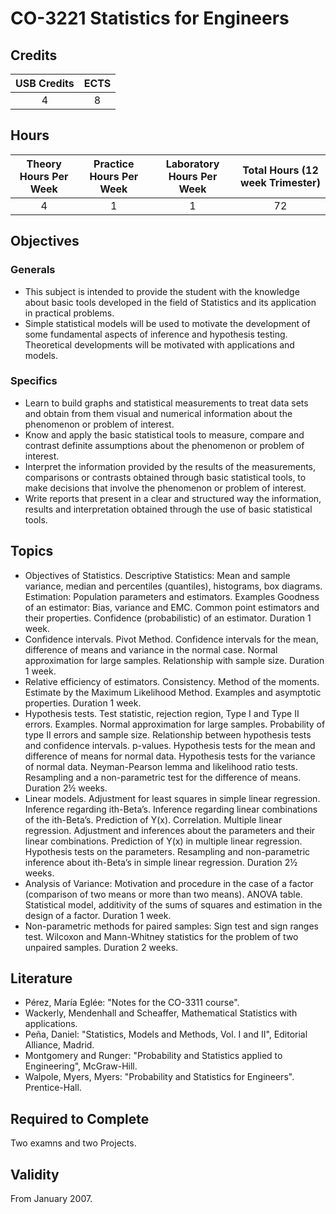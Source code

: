 # CO-3221 Statistics for Engineers

## Credits

| USB Credits | ECTS |
|:-----------:|:----:|
|      4      |   8  |

## Hours

| Theory Hours Per Week | Practice Hours Per Week | Laboratory Hours Per Week | Total Hours (12 week Trimester) |
|:---------------------:|:-----------------------:|:-------------------------:|:-------------------------------:|
|           4           |            1            |             1             |                72               |

## Objectives

### Generals

* This subject is intended to provide the student with the knowledge about basic tools developed in the field of Statistics and its application in practical problems.
* Simple statistical models will be used to motivate the development of some fundamental aspects of inference and hypothesis testing. Theoretical developments will be motivated with applications and models.

### Specifics

* Learn to build graphs and statistical measurements to treat data sets and obtain from them visual and numerical information about the phenomenon or problem of interest.
* Know and apply the basic statistical tools to measure, compare and contrast definite assumptions about the phenomenon or problem of interest.
* Interpret the information provided by the results of the measurements, comparisons or contrasts obtained through basic statistical tools, to make decisions that involve the phenomenon or problem of interest.
* Write reports that present in a clear and structured way the information, results and interpretation obtained through the use of basic statistical tools.

## Topics

* Objectives of Statistics. Descriptive Statistics: Mean and sample variance, median and percentiles (quantiles), histograms, box diagrams. Estimation: Population parameters and estimators. Examples Goodness of an estimator: Bias, variance and EMC. Common point estimators and their properties. Confidence (probabilistic) of an estimator. Duration 1 week.
* Confidence intervals. Pivot Method. Confidence intervals for the mean, difference of means and variance in the normal case. Normal approximation for large samples. Relationship with sample size. Duration 1 week.
* Relative efficiency of estimators. Consistency. Method of the moments. Estimate by the Maximum Likelihood Method. Examples and asymptotic properties. Duration 1 week.
* Hypothesis tests. Test statistic, rejection region, Type I and Type II errors. Examples. Normal approximation for large samples. Probability of type II errors and sample size. Relationship between hypothesis tests and confidence intervals. p-values. Hypothesis tests for the mean and difference of means for normal data. Hypothesis tests for the variance of normal data. Neyman-Pearson lemma and likelihood ratio tests. Resampling and a non-parametric test for the difference of means. Duration 2½ weeks.
* Linear models. Adjustment for least squares in simple linear regression. Inference regarding ith-Beta’s. Inference regarding linear combinations of the ith-Beta’s. Prediction of Y(x). Correlation. Multiple linear regression. Adjustment and inferences about the parameters and their linear combinations. Prediction of Y(x) in multiple linear regression. Hypothesis tests on the parameters. Resampling and non-parametric inference about ith-Beta’s in simple linear regression. Duration 2½ weeks.
* Analysis of Variance: Motivation and procedure in the case of a factor (comparison of two means or more than two means). ANOVA table. Statistical model, additivity of the sums of squares and estimation in the design of a factor. Duration 1 week.
* Non-parametric methods for paired samples: Sign test and sign ranges test. Wilcoxon and Mann-Whitney statistics for the problem of two unpaired samples. Duration 2 weeks.

## Literature

* Pérez, María Eglée: "Notes for the CO-3311 course".
* Wackerly, Mendenhall and Scheaffer, Mathematical Statistics with applications.
* Peña, Daniel: "Statistics, Models and Methods, Vol. I and II", Editorial Alliance, Madrid.
* Montgomery and Runger: "Probability and Statistics applied to Engineering", McGraw-Hill.
* Walpole, Myers, Myers: "Probability and Statistics for Engineers". Prentice-Hall.

## Required to Complete

Two examns and two Projects.

## Validity

From January 2007.
